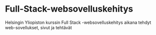 # Full-Stack-websovelluskehitys
Helsingin Yliopiston kurssin Full Stack -websovelluskehitys aikana tehdyt web-sovellukset, sivut ja tehtävät
